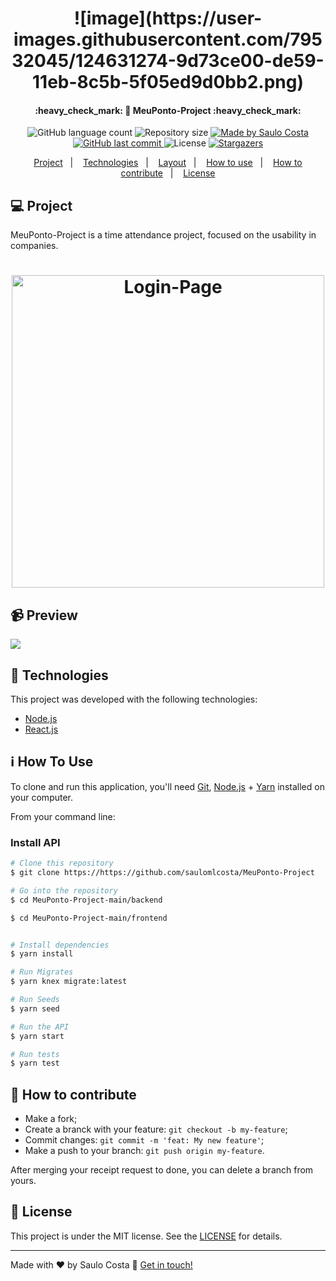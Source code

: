 <h1 align="center">
	![image](https://user-images.githubusercontent.com/79532045/124631274-9d73ce00-de59-11eb-8c5b-5f05ed9d0bb2.png)
</h1>

<h4 align="center"> 
	:heavy_check_mark: 🚀 MeuPonto-Project :heavy_check_mark:
</h4>
<p align="center">
  <img alt="GitHub language count" src="https://img.shields.io/github/languages/count/saulomlcosta/MeuPonto-Project?color=%2304D361">

  <img alt="Repository size" src="https://img.shields.io/github/repo-size/saulomlcosta/MeuPonto-Project">
	
  <a href="https://www.linkedin.com/in/saulocosta10/">
    <img alt="Made by Saulo Costa" src="https://img.shields.io/badge/made%20by-saulomlcosta-%2304D361">
  </a>

  <a href="https://github.com/saulomlcosta/MeuPonto-Project">
    <img alt="GitHub last commit" src="https://img.shields.io/github/last-commit/saulomlcosta/MeuPonto-Project">
  </a>

  <img alt="License" src="https://img.shields.io/badge/license-MIT-brightgreen">
   <a href="https://github.com/saulomlcosta/MeuPonto-Project/stargazers">
    <img alt="Stargazers" src="https://img.shields.io/github/stars/saulomlcosta/MeuPonto-Project?style=social">
  </a>
</p>

</p>
<p align="center">
  <a href="#-project">Project</a>&nbsp;&nbsp;&nbsp;|&nbsp;&nbsp;&nbsp;
  <a href="#rocket-Technologies">Technologies</a>&nbsp;&nbsp;&nbsp;|&nbsp;&nbsp;&nbsp;
  <a href="#-layout">Layout</a>&nbsp;&nbsp;&nbsp;|&nbsp;&nbsp;&nbsp;
  <a href="#information_source-how-to-use">How to use</a>&nbsp;&nbsp;&nbsp;|&nbsp;&nbsp;&nbsp;
  <a href="#-how-to-contribute">How to contribute</a>&nbsp;&nbsp;&nbsp;|&nbsp;&nbsp;&nbsp;
  <a href="#memo-license">License</a>
</p>

## :computer: Project

MeuPonto-Project is a time attendance project, focused on the usability in companies.

<h1 align="center">
    <img alt="Login-Page" title="Login-Page" src=".github/preview.jpg" width="500px" />
</h1>

## :video_camera: Preview
![](.github/Desktop.gif)


## :rocket: Technologies

This project was developed with the following technologies:

- [Node.js](https://nodejs.org/en/) 
- [React.js](https://reactjs.org)


## :information_source: How To Use

To clone and run this application, you'll need [Git](https://git-scm.com), [Node.js][nodejs] + [Yarn][yarn] installed on your computer.

From your command line:

### Install API
```bash
# Clone this repository
$ git clone https://https://github.com/saulomlcosta/MeuPonto-Project

# Go into the repository
$ cd MeuPonto-Project-main/backend

$ cd MeuPonto-Project-main/frontend


# Install dependencies
$ yarn install

# Run Migrates
$ yarn knex migrate:latest 

# Run Seeds
$ yarn seed

# Run the API
$ yarn start

# Run tests
$ yarn test
```

## 🤔 How to contribute

- Make a fork;
- Create a branck with your feature: `git checkout -b my-feature`;
- Commit changes: `git commit -m 'feat: My new feature'`;
- Make a push to your branch: `git push origin my-feature`.

After merging your receipt request to done, you can delete a branch from yours.

## :memo: License

This project is under the MIT license. See the [LICENSE](LICENSE.md) for details.

---

Made with ♥ by Saulo Costa :wave: [Get in touch!](https://www.linkedin.com/in/saulocosta10/)

[nodejs]: https://nodejs.org/
[reactjs]: https://reactjs.org/
[knexjs]: https://knexjs.org/
[yarn]: https://yarnpkg.com/
[vc]: https://code.visualstudio.com/
[vceditconfig]: https://marketplace.visualstudio.com/items?itemName=EditorConfig.EditorConfig
[vceslint]: https://marketplace.visualstudio.com/items?itemName=dbaeumer.vscode-eslint
[prettier]: https://marketplace.visualstudio.com/items?itemName=esbenp.prettier-vscode
